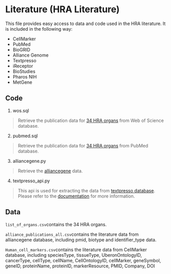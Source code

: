 # Literature (HRA Literature)
This file provides easy access to data and code used in the HRA literature.
It is included in the following way:
* CellMarker
* PubMed
* BioGRID
* Alliance Genome
* Textpresso
* iReceptor
* BioStudies
* Pharos NIH
* MetGene


## Code
1. wos.sql
> Retrieve the publication data for [34 HRA organs](./data/list_of_organs.csv) from Web of Science database.

2. pubmed.sql
> Retrieve the publication data for [34 HRA organs](./data/list_of_organs.csv) from PubMed database.

3. alliancegene.py
> Retrieve the [alliancegene](https://www.alliancegenome.org/) data.

4. textpresso_api.py
> This api is used for extracting the data from [textpresso database](https://www.textpresso.org/). Please refer to the [documentation](https://gist.github.com/yokongkk/4c9eaebdb46b68dd88bf87b592f8c775) for more information.


 
## Data
```list_of_organs.csv```contains the 34 HRA organs.

```alliance_publications_all.csv```contains the literature data from alliancegene database, including pmid, biotype and identifier_type data.
 
```Human_cell_markers.csv```contains the literature data from CellMarker database, including speciesType, tissueType, UberonOntologyID, cancerType, cellType, cellName, CellOntologyID, cellMarker, geneSymbol, geneID, proteinName, proteinID, markerResource, PMID, Company, DOI

